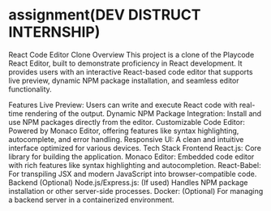 # assignment(DEV DISTRUCT INTERNSHIP)
React Code Editor Clone
Overview
This project is a clone of the Playcode React Editor, built to demonstrate proficiency in React development. It provides users with an interactive React-based code editor that supports live preview, dynamic NPM package installation, and seamless editor functionality.

Features
Live Preview: Users can write and execute React code with real-time rendering of the output.
Dynamic NPM Package Integration: Install and use NPM packages directly from the editor.
Customizable Code Editor: Powered by Monaco Editor, offering features like syntax highlighting, autocomplete, and error handling.
Responsive UI: A clean and intuitive interface optimized for various devices.
Tech Stack
Frontend
React.js: Core library for building the application.
Monaco Editor: Embedded code editor with rich features like syntax highlighting and autocompletion.
React-Babel: For transpiling JSX and modern JavaScript into browser-compatible code.
Backend (Optional)
Node.js/Express.js: (If used) Handles NPM package installation or other server-side processes.
Docker: (Optional) For managing a backend server in a containerized environment.



